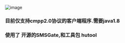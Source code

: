 ![image](https://user-images.githubusercontent.com/19234220/75867665-e8cf3400-5e41-11ea-9933-c632e7b1185c.png)

### 目前仅支持cmpp2.0协议的客户端程序.需要java1.8 

### 使用了 开源的SMSGate,和工具包 hutool
